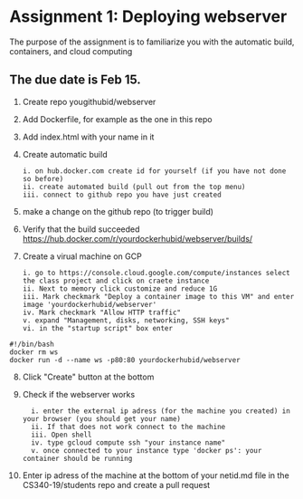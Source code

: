 # Assignment 1: Deploying webserver 

The purpose of the assignment is to familiarize you with the automatic build, containers, and cloud computing

## The due date is Feb 15.

1. Create repo yougithubid/webserver
2. Add Dockerfile, for example as the one in this repo
3. Add index.html with your name in it
4. Create automatic build

       i. on hub.docker.com create id for yourself (if you have not done so before)
       ii. create automated build (pull out from the top menu)
       iii. connect to github repo you have just created
5. make a change on the github repo (to trigger build)
6. Verify that the build succeeded https://hub.docker.com/r/yourdockerhubid/webserver/builds/
7. Create a virual machine on GCP

       i. go to https://console.cloud.google.com/compute/instances select the class project and click on craete instance
       ii. Next to memory click customize and reduce 1G
       iii. Mark checkmark "Deploy a container image to this VM" and enter image 'yourdockerhubid/webserver'
       iv. Mark checkmark "Allow HTTP traffic"
       v. expand "Management, disks, networking, SSH keys"
       vi. in the "startup script" box enter    
```    
#!/bin/bash
docker rm ws
docker run -d --name ws -p80:80 yourdockerhubid/webserver
```
8. Click "Create" button at the bottom
9. Check if the webserver works
       
         i. enter the external ip adress (for the machine you created) in your browser (you should get your name)
         ii. If that does not work connect to the machine
         iii. Open shell
         iv. type gcloud compute ssh "your instance name"
         v. once connected to your instance type 'docker ps': your container should be running
10. Enter ip adress of the machine at the bottom of your netid.md file in the CS340-19/students repo and create a pull request
         

